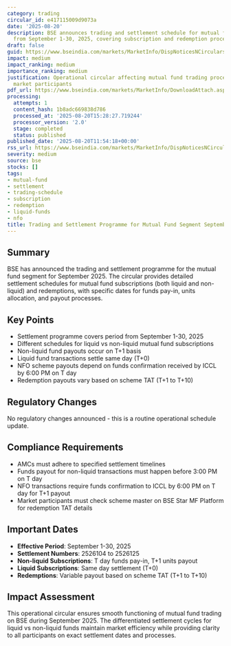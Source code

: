 ```yaml
---
category: trading
circular_id: e417115009d9073a
date: '2025-08-20'
description: BSE announces trading and settlement schedule for mutual fund transactions
  from September 1-30, 2025, covering subscription and redemption processes.
draft: false
guid: https://www.bseindia.com/markets/MarketInfo/DispNoticesNCirculars.aspx?Noticeid={2593AE54-6E4C-4277-92FD-FC2F31528728}&noticeno=20250820-26&dt=08/20/2025&icount=26&totcount=53&flag=0
impact: medium
impact_ranking: medium
importance_ranking: medium
justification: Operational circular affecting mutual fund trading procedures for all
  market participants
pdf_url: https://www.bseindia.com/markets/MarketInfo/DownloadAttach.aspx?id=20250820-26&attachedId=
processing:
  attempts: 1
  content_hash: 1b8adc669838d786
  processed_at: '2025-08-20T15:28:27.719244'
  processor_version: '2.0'
  stage: completed
  status: published
published_date: '2025-08-20T11:54:18+00:00'
rss_url: https://www.bseindia.com/markets/MarketInfo/DispNoticesNCirculars.aspx?Noticeid={2593AE54-6E4C-4277-92FD-FC2F31528728}&noticeno=20250820-26&dt=08/20/2025&icount=26&totcount=53&flag=0
severity: medium
source: bse
stocks: []
tags:
- mutual-fund
- settlement
- trading-schedule
- subscription
- redemption
- liquid-funds
- nfo
title: Trading and Settlement Programme for Mutual Fund Segment September 2025
---
```


## Summary

BSE has announced the trading and settlement programme for the mutual fund segment for September 2025. The circular provides detailed settlement schedules for mutual fund subscriptions (both liquid and non-liquid) and redemptions, with specific dates for funds pay-in, units allocation, and payout processes.

## Key Points

- Settlement programme covers period from September 1-30, 2025
- Different schedules for liquid vs non-liquid mutual fund subscriptions
- Non-liquid fund payouts occur on T+1 basis
- Liquid fund transactions settle same day (T+0)
- NFO scheme payouts depend on funds confirmation received by ICCL by 6:00 PM on T day
- Redemption payouts vary based on scheme TAT (T+1 to T+10)

## Regulatory Changes

No regulatory changes announced - this is a routine operational schedule update.

## Compliance Requirements

- AMCs must adhere to specified settlement timelines
- Funds payout for non-liquid transactions must happen before 3:00 PM on T day
- NFO transactions require funds confirmation to ICCL by 6:00 PM on T day for T+1 payout
- Market participants must check scheme master on BSE Star MF Platform for redemption TAT details

## Important Dates

- **Effective Period**: September 1-30, 2025
- **Settlement Numbers**: 2526104 to 2526125
- **Non-liquid Subscriptions**: T day funds pay-in, T+1 units payout
- **Liquid Subscriptions**: Same day settlement (T+0)
- **Redemptions**: Variable payout based on scheme TAT (T+1 to T+10)

## Impact Assessment

This operational circular ensures smooth functioning of mutual fund trading on BSE during September 2025. The differentiated settlement cycles for liquid vs non-liquid funds maintain market efficiency while providing clarity to all participants on exact settlement dates and processes.